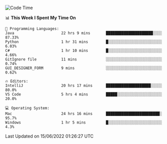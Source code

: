 <!--START_SECTION:waka-->
![Code Time](http://img.shields.io/badge/Code%20Time-45%20hrs%2021%20mins-blue)

📊 **This Week I Spent My Time On** 

```text
💬 Programming Languages: 
Java                     22 hrs 9 mins       █████████████████████░░░░   87.33% 
Python                   1 hr 31 mins        █░░░░░░░░░░░░░░░░░░░░░░░░   6.03% 
C#                       1 hr 10 mins        █░░░░░░░░░░░░░░░░░░░░░░░░   4.66% 
GitIgnore file           11 mins             ░░░░░░░░░░░░░░░░░░░░░░░░░   0.74% 
GUI_DESIGNER_FORM        9 mins              ░░░░░░░░░░░░░░░░░░░░░░░░░   0.62%

🔥 Editors: 
IntelliJ                 20 hrs 17 mins      ████████████████████░░░░░   80.0% 
VS Code                  5 hrs 4 mins        █████░░░░░░░░░░░░░░░░░░░░   20.0%

💻 Operating System: 
Mac                      24 hrs 16 mins      ████████████████████████░   95.7% 
Windows                  1 hr 5 mins         █░░░░░░░░░░░░░░░░░░░░░░░░   4.3%

```


 Last Updated on 15/06/2022 01:26:27 UTC
<!--END_SECTION:waka-->
